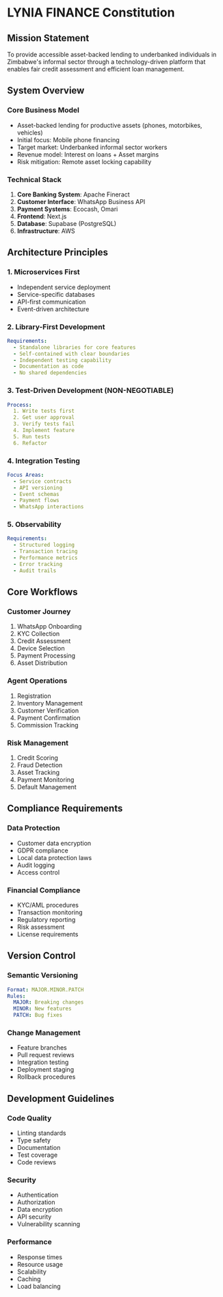 # LYNIA FINANCE Constitution

## Mission Statement
To provide accessible asset-backed lending to underbanked individuals in Zimbabwe's informal sector through a technology-driven platform that enables fair credit assessment and efficient loan management.

## System Overview

### Core Business Model
- Asset-backed lending for productive assets (phones, motorbikes, vehicles)
- Initial focus: Mobile phone financing
- Target market: Underbanked informal sector workers
- Revenue model: Interest on loans + Asset margins
- Risk mitigation: Remote asset locking capability

### Technical Stack
1. **Core Banking System**: Apache Fineract
2. **Customer Interface**: WhatsApp Business API
3. **Payment Systems**: Ecocash, Omari
4. **Frontend**: Next.js
5. **Database**: Supabase (PostgreSQL)
6. **Infrastructure**: AWS

## Architecture Principles

### 1. Microservices First
- Independent service deployment
- Service-specific databases
- API-first communication
- Event-driven architecture

### 2. Library-First Development
```yaml
Requirements:
  - Standalone libraries for core features
  - Self-contained with clear boundaries
  - Independent testing capability
  - Documentation as code
  - No shared dependencies
```

### 3. Test-Driven Development (NON-NEGOTIABLE)
```yaml
Process:
  1. Write tests first
  2. Get user approval
  3. Verify tests fail
  4. Implement feature
  5. Run tests
  6. Refactor
```

### 4. Integration Testing
```yaml
Focus Areas:
  - Service contracts
  - API versioning
  - Event schemas
  - Payment flows
  - WhatsApp interactions
```

### 5. Observability
```yaml
Requirements:
  - Structured logging
  - Transaction tracing
  - Performance metrics
  - Error tracking
  - Audit trails
```

## Core Workflows

### Customer Journey
1. WhatsApp Onboarding
2. KYC Collection
3. Credit Assessment
4. Device Selection
5. Payment Processing
6. Asset Distribution

### Agent Operations
1. Registration
2. Inventory Management
3. Customer Verification
4. Payment Confirmation
5. Commission Tracking

### Risk Management
1. Credit Scoring
2. Fraud Detection
3. Asset Tracking
4. Payment Monitoring
5. Default Management

## Compliance Requirements

### Data Protection
- Customer data encryption
- GDPR compliance
- Local data protection laws
- Audit logging
- Access control

### Financial Compliance
- KYC/AML procedures
- Transaction monitoring
- Regulatory reporting
- Risk assessment
- License requirements

## Version Control

### Semantic Versioning
```yaml
Format: MAJOR.MINOR.PATCH
Rules:
  MAJOR: Breaking changes
  MINOR: New features
  PATCH: Bug fixes
```

### Change Management
- Feature branches
- Pull request reviews
- Integration testing
- Deployment staging
- Rollback procedures

## Development Guidelines

### Code Quality
- Linting standards
- Type safety
- Documentation
- Test coverage
- Code reviews

### Security
- Authentication
- Authorization
- Data encryption
- API security
- Vulnerability scanning

### Performance
- Response times
- Resource usage
- Scalability
- Caching
- Load balancing
